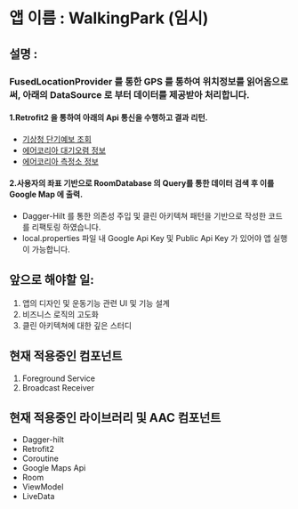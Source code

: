 # 앱 이름 : WalkingPark (임시) 

## 설명 :
### FusedLocationProvider 를 통한 GPS 를 통하여 위치정보를 읽어옴으로써, 아래의 DataSource 로 부터 데이터를 제공받아 처리합니다.  
#### 1.Retrofit2 을 통하여 아래의 Api 통신을 수행하고 결과 리턴.
- <a href="https://www.data.go.kr/tcs/dss/selectApiDataDetailView.do?publicDataPk=15084084">기상청 단기예보 조회<a> 
- <a href="https://www.data.go.kr/tcs/dss/selectApiDataDetailView.do?publicDataPk=15073861">에어코리아 대기오렴 정보<a>
- <a href="https://www.data.go.kr/tcs/dss/selectApiDataDetailView.do?publicDataPk=15073877">에어코리아 측정소 정보<a>
#### 2.사용자의 좌표 기반으로 RoomDatabase 의 Query를 통한 데이터 검색 후 이를 Google Map 에 출력. 
- Dagger-Hilt 를 통한 의존성 주입 및 클린 아키텍쳐 패턴을 기반으로 작성한 코드를 리팩토링 하였습니다.
- local.properties 파일 내 Google Api Key 및 Public Api Key 가 있어야 앱 실행이 가능합니다.
    
## 앞으로 해야할 일: 
1. 앱의 디자인 및 운동기능 관련 UI 및 기능 설계
2. 비즈니스 로직의 고도화
3. 클린 아키텍쳐에 대한 깊은 스터디

## 현재 적용중인 컴포넌트
1. Foreground Service 
2. Broadcast Receiver

## 현재 적용중인 라이브러리 및 AAC 컴포넌트
- Dagger-hilt
- Retrofit2
- Coroutine
- Google Maps Api
- Room
- ViewModel
- LiveData
